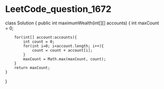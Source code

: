 # LeetCode_question_1672

class Solution {
    public int maximumWealth(int[][] accounts) {
        int maxCount = 0;

        for(int[] account:accounts){
            int count = 0;
            for(int i=0; i<account.length; i++){
                count = count + account[i];
            }
            maxCount = Math.max(maxCount, count);
        }
        return maxCount;
    }
}
